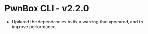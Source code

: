# PwnBox CLI - v2.2.0

* Updated the dependencies to fix a warning that appeared, and to improve performance.
